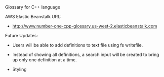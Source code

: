 Glossary for C++ language


AWS Elastic Beanstalk URL:
  - http://www.number-one-cpp-glossary.us-west-2.elasticbeanstalk.com


Future Updates:

  - Users will be able to add definitions to text file using fs writefile.
  
  - Instead of showing all definitions, a search input will be created to bring up only one definition at a time.
  
  - Styling
